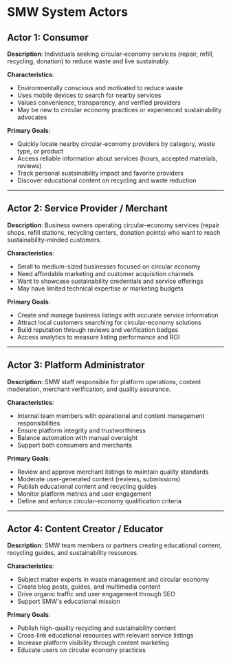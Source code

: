 # SMW System Actors

## Actor 1: Consumer

**Description**: Individuals seeking circular-economy services (repair, refill, recycling, donation) to reduce waste and live sustainably.

**Characteristics**:
- Environmentally conscious and motivated to reduce waste
- Uses mobile devices to search for nearby services
- Values convenience, transparency, and verified providers
- May be new to circular economy practices or experienced sustainability advocates

**Primary Goals**:
- Quickly locate nearby circular-economy providers by category, waste type, or product
- Access reliable information about services (hours, accepted materials, reviews)
- Track personal sustainability impact and favorite providers
- Discover educational content on recycling and waste reduction

---

## Actor 2: Service Provider / Merchant

**Description**: Business owners operating circular-economy services (repair shops, refill stations, recycling centers, donation points) who want to reach sustainability-minded customers.

**Characteristics**:
- Small to medium-sized businesses focused on circular economy
- Need affordable marketing and customer acquisition channels
- Want to showcase sustainability credentials and service offerings
- May have limited technical expertise or marketing budgets

**Primary Goals**:
- Create and manage business listings with accurate service information
- Attract local customers searching for circular-economy solutions
- Build reputation through reviews and verification badges
- Access analytics to measure listing performance and ROI

---

## Actor 3: Platform Administrator

**Description**: SMW staff responsible for platform operations, content moderation, merchant verification, and quality assurance.

**Characteristics**:
- Internal team members with operational and content management responsibilities
- Ensure platform integrity and trustworthiness
- Balance automation with manual oversight
- Support both consumers and merchants

**Primary Goals**:
- Review and approve merchant listings to maintain quality standards
- Moderate user-generated content (reviews, submissions)
- Publish educational content and recycling guides
- Monitor platform metrics and user engagement
- Define and enforce circular-economy qualification criteria

---

## Actor 4: Content Creator / Educator

**Description**: SMW team members or partners creating educational content, recycling guides, and sustainability resources.

**Characteristics**:
- Subject matter experts in waste management and circular economy
- Create blog posts, guides, and multimedia content
- Drive organic traffic and user engagement through SEO
- Support SMW's educational mission

**Primary Goals**:
- Publish high-quality recycling and sustainability content
- Cross-link educational resources with relevant service listings
- Increase platform visibility through content marketing
- Educate users on circular economy practices
